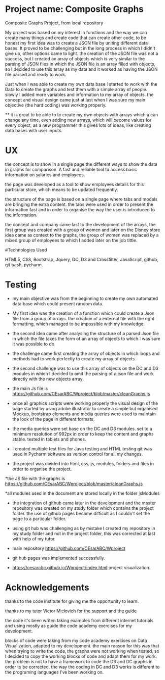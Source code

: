 

 # Project name: Composite Graphs
 Composite Graphs Project, from local repository
 
My project was based on my interest in functions and the way we can create many things and create code that can create other code, to be honest my first idea was to create a JSON file by uniting different data bases. It proved to be challenging but in the long process in which I didn't give up, other options came to light.
 the creation of the JSON file was not a success, but I created an array of objects which is very similar to
the parsing of JSON files in which the JSON file is an array filled with objects, so I decided to use this array as my data and it worked as having the JSON file parsed and ready to work.

Just when I was able to create my own data base I started to work with the Data to create the graphs and test them with a simple array of people. slowly I added more variables and information to my array of objects.
the concept and visual design came just at last when I was sure my main objective (the hard coding) was working properly.
 

** it is great to be able to to create my own objects with arrays which a can change any time, even adding new arrays, which will become values for every object, as a new programmer this gives lots of ideas, like creating data bases with user inputs.


# UX

the concept is to show in a single page the different ways to show the data in graphs for comparison. A fast and reliable tool to access basic information on salaries and employees.

the page was developed as a tool to show employees details for this particular store, which means to be updated frequently.

the structure of the page is based on a single page where tabs and modals are bringing the extra content. the tabs were used in order to present the information fast and in order to organise the way the user is introduced to the information.

the concept and company came last to the development of the arrays, the first group was created with a group of women and later on the Disney store idea came as context to the graphs, the group of women was replaced by a mixed group of employees to which I added later on the job tittle.



#Technologies Used

HTML5,
CSS,
Bootstrap,
Jquery,
DC, D3 and Crossfilter,
JavaScript,
github, git bash, pycharm.


# Testing

- my main objective was from the beginning to create my own automated data base which could present random data.

- My first idea was the creation of a function which could create a Json file from a group of arrays. the creation of a external file with the right formatting, which managed to be impossible with my knowledge.

- the second idea came after analysing the structure of a parsed Json file in which the file takes the form of an array of objects to which I was sure it was possible to do.

- the challenge came first creating the array of objects in which loops and methods had to work perfectly to create my array of objects.

- the second challenge was to use this array of objects on the DC and D3 modules in which I decided to omit the parsing of a json file and work directly with the new objects array.

- the main Js file is  https://github.com/CEsarABC/Wproject/blob/master/cleanGraphs.js

- once all graphics scripts were working properly the visual design of the page started by using adobe illustrator to create a simple but organised Mockup, bootstrap elements and media queries were used to maintain the look of the page in different formats.

- the media queries were set base on the DC and D3 modules. set to a minimum resolution of 992px in order to keep the content and graphs stable. tested in tablets and phones.

- I created multiple test files for Java testing and HTML testing git was used in Pycharm software as version control for all my changes.

- the project was divided into html, css, js, modules, folders and files in order to organise the project.

*the JS file with the graphs is https://github.com/CEsarABC/Wproject/blob/master/cleanGraphs.js

*all modules used in the document are stored locally in the folder jsModules

- the integration of github came later in the development and the master repository was created on my study folder which contains the project folder. the use of github pages became difficult as I couldn't set the page to a particular folder.

- using git hub was challenging as by mistake I created my repository in my study folder and not in the project folder,
this was corrected at last with help of my tutor.

- main repository https://github.com/CEsarABC/Wproject

- git hub pages was implemented successfully.

* https://cesarabc.github.io/Wproject/index.html project visualization.


# Acknowledgements

thanks to the code institute for giving me the opportunity to learn.

thanks to my tutor Victor Miclovich for the support and the guide

the code it's been writen taking examples from different internet tutorials and using mostly as guide the code academy exercises for my development.

blocks of code were taking from my code academy exercises on Data Visualization, adapted to my development. the main reason for this was that when trying to write the code, the graphs were not working when tested, so I decided to copy the working blocks of code and adapt them for my work. the problem is not to have a framework to code the D3 and DC graphs in order to be corrected, the way the coding in DC and D3 works is different to the programing languages I've been working on.
